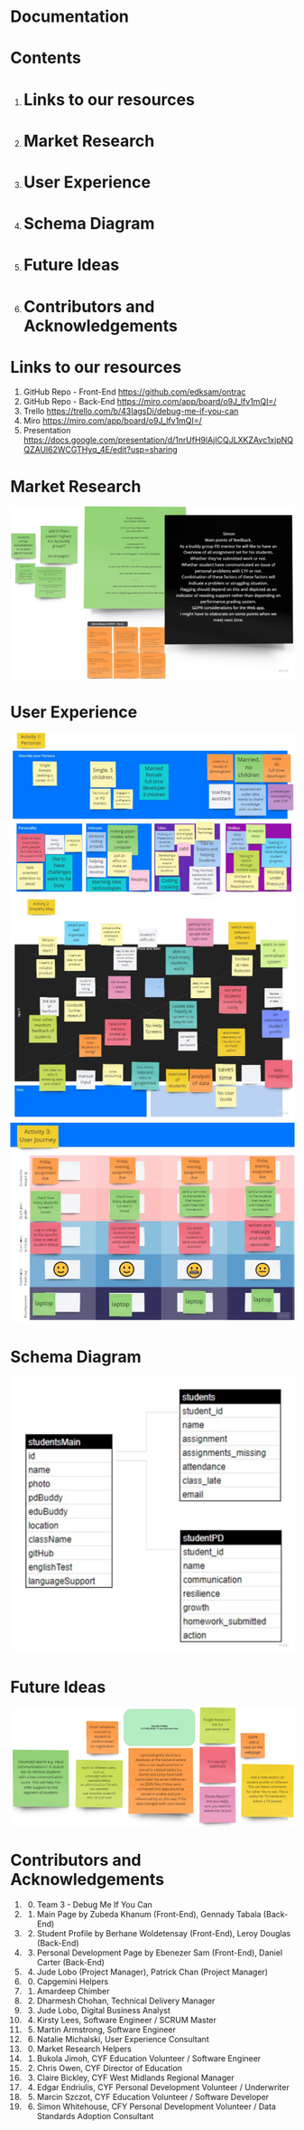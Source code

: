 # Documentation

# Contents
1. # Links to our resources
2. # Market Research
3. # User Experience
4. # Schema Diagram
5. # Future Ideas
6. # Contributors and Acknowledgements
# Links to our resources
1. GitHub Repo - Front-End https://github.com/edksam/ontrac
2. GitHub Repo - Back-End https://miro.com/app/board/o9J_lfv1mQI=/
3. Trello https://trello.com/b/43IagsDi/debug-me-if-you-can
4. Miro https://miro.com/app/board/o9J_lfv1mQI=/
5. Presentation https://docs.google.com/presentation/d/1nrUfH9lAjICQJLXKZAvc1xjpNQQZAUl62WCGTHyq_4E/edit?usp=sharing

# Market Research
<img src="/documentation-img/market-research.jpg" alt="market research">

# User Experience
<img src="/documentation-img/personas.jpg" alt="personas">
<img src="/documentation-img/empathy-map.jpg" alt="empathy map">
<img src="/documentation-img/user-journey.jpg" alt="user-journey">

# Schema Diagram
<img src="/documentation-img/schema-diagram.jpg" alt="schema diagram">

# Future Ideas
<img src="/documentation-img/future-ideas.jpg" alt="future ideas">

# Contributors and Acknowledgements
1. 0. Team 3 - Debug Me If You Can
1. 1. Main Page by Zubeda Khanum (Front-End), Gennady Tabala (Back-End)
1. 2. Student Profile by Berhane Woldetensay (Front-End), Leroy Douglas (Back-End)
1. 3. Personal Development Page by Ebenezer Sam (Front-End), Daniel Carter (Back-End)
1. 4. Jude Lobo (Project Manager), Patrick Chan (Project Manager)

2. 0. Capgemini Helpers
2. 1. Amardeep Chimber
2. 2. Dharmesh Chohan, Technical Delivery Manager
2. 3. Jude Lobo, Digital Business Analyst
2. 4. Kirsty Lees, Software Engineer / SCRUM Master
2. 5. Martin Armstrong, Software Engineer
2. 6. Natalie Michalski, User Experience Consultant

3. 0. Market Research Helpers
3. 1. Bukola Jimoh, CYF Education Volunteer / Software Engineer
3. 2. Chris Owen, CYF Director of Education
3. 3. Claire Bickley, CYF West Midlands Regional Manager
3. 4. Edgar Endriulis, CYF Personal Development Volunteer / Underwriter
3. 5. Marcin Szczot, CYF Education Volunteer / Software Developer
3. 6. Simon Whitehouse, CFY Personal Development Volunteer / Data Standards Adoption Consultant